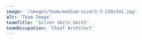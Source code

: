 ```yaml
---
image: '/images/team/medium-size/1-7-210x341.jpg'
alt: 'Team Image'
teamTitle: 'Silver <br/> Smith'
teamOccupation: 'Chief Architect'
---
```

